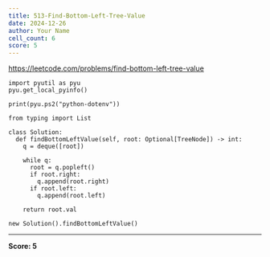 ```yaml
---
title: 513-Find-Bottom-Left-Tree-Value
date: 2024-12-26
author: Your Name
cell_count: 6
score: 5
---
```


https://leetcode.com/problems/find-bottom-left-tree-value


```
import pyutil as pyu
pyu.get_local_pyinfo()
```


```
print(pyu.ps2("python-dotenv"))
```


```
from typing import List
```


```
class Solution:
  def findBottomLeftValue(self, root: Optional[TreeNode]) -> int:
    q = deque([root])

    while q:
      root = q.popleft()
      if root.right:
        q.append(root.right)
      if root.left:
        q.append(root.left)

    return root.val
```


```
new Solution().findBottomLeftValue()
```


---
**Score: 5**